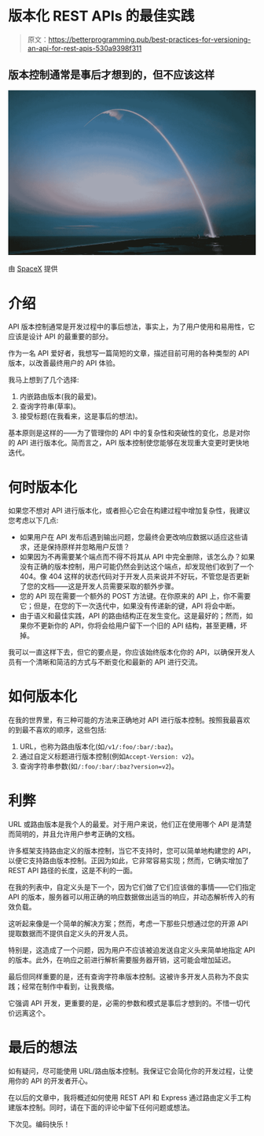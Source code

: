 # 版本化 REST APIs 的最佳实践

> 原文：<https://betterprogramming.pub/best-practices-for-versioning-an-api-for-rest-apis-530a9398f311>

## 版本控制通常是事后才想到的，但不应该这样

![](img/5270657dbeea9c238afd62f5977c8e41.png)

由 [SpaceX](https://unsplash.com/@spacex) 提供

# 介绍

API 版本控制通常是开发过程中的事后想法，事实上，为了用户使用和易用性，它应该是设计 API 的最重要的部分。

作为一名 API 爱好者，我想写一篇简短的文章，描述目前可用的各种类型的 API 版本，以改善最终用户的 API 体验。

我马上想到了几个选择:

1.  内嵌路由版本(我的最爱)。
2.  查询字符串(草率)。
3.  接受标题(在我看来，这是事后的想法)。

基本原则是这样的——为了管理你的 API 中的复杂性和突破性的变化，总是对你的 API 进行版本化。简而言之，API 版本控制使您能够在发现重大变更时更快地迭代。

# 何时版本化

如果您不想对 API 进行版本化，或者担心它会在构建过程中增加复杂性，我建议您考虑以下几点:

*   如果用户在 API 发布后遇到输出问题，您最终会更改响应数据以适应这些请求，还是保持原样并忽略用户反馈？
*   如果因为不再需要某个端点而不得不将其从 API 中完全删除，该怎么办？如果没有正确的版本控制，用户可能仍然会到达这个端点，却发现他们收到了一个 404。像 404 这样的状态代码对于开发人员来说并不好玩，不管您是否更新了您的文档——这是开发人员需要采取的额外步骤。
*   您的 API 现在需要一个额外的 POST 方法键。在你原来的 API 上，你不需要它；但是，在您的下一次迭代中，如果没有传递新的键，API 将会中断。
*   由于语义和最佳实践，API 的路由结构正在发生变化。这是最好的；然而，如果你不更新你的 API，你将会给用户留下一个旧的 API 结构，甚至更糟，坏掉。

我可以一直这样下去，但它的要点是，你应该始终版本化你的 API，以确保开发人员有一个清晰和简洁的方式与不断变化和最新的 API 进行交流。

# 如何版本化

在我的世界里，有三种可能的方法来正确地对 API 进行版本控制。按照我最喜欢的到最不喜欢的顺序，这些包括:

1.  URL，也称为路由版本化(如`/v1/:foo/:bar/:baz`)。
2.  通过自定义标题进行版本控制(例如`Accept-Version: v2`)。
3.  查询字符串参数(如`/:foo/:bar/:baz?version=v2`)。

# 利弊

URL 或路由版本是我个人的最爱。对于用户来说，他们正在使用哪个 API 是清楚而简明的，并且允许用户参考正确的文档。

许多框架支持路由定义的版本控制，当它不支持时，您可以简单地构建您的 API，以便它支持路由版本控制。正因为如此，它非常容易实现；然而，它确实增加了 REST API 路径的长度，这是不利的一面。

在我的列表中，自定义头是下一个，因为它们做了它们应该做的事情——它们指定 API 的版本，服务器可以用正确的响应数据做出适当的响应，并动态解析传入的有效负载。

这听起来像是一个简单的解决方案；然而，考虑一下那些只想通过您的开源 API 提取数据而不提供自定义头的开发人员。

特别是，这造成了一个问题，因为用户不应该被迫发送自定义头来简单地指定 API 的版本。此外，在响应之前进行解析需要服务器开销，这可能会增加延迟。

最后但同样重要的是，还有查询字符串版本控制。这被许多开发人员称为不良实践；经常在制作中看到，让我畏缩。

它强调 API 开发，更重要的是，必需的参数和模式是事后才想到的。不惜一切代价远离这个。

# 最后的想法

如有疑问，尽可能使用 URL/路由版本控制。我保证它会简化你的开发过程，让使用你的 API 的开发者开心。

在以后的文章中，我将概述如何使用 REST API 和 Express 通过路由定义手工构建版本控制。同时，请在下面的评论中留下任何问题或想法。

下次见。编码快乐！
